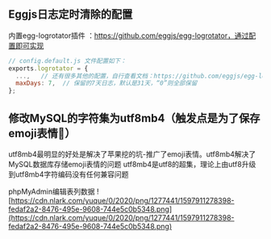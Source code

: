 ## Eggjs日志定时清除的配置

内置egg-logrotator插件 ：https://github.com/eggjs/egg-logrotator，通过配置即可实现

```js
// config.default.js 文件配置如下：
exports.logrotator = {
  ...,   // 还有很多其他的配置，自行查看文档：https://github.com/eggjs/egg-logrotator
  maxDays: 7,  // 保留的7天日志，默认是31天，“0”则全部保留
};
```

## 修改MySQL的字符集为utf8mb4（触发点是为了保存emoji表情🤣）

utf8mb4最明显的好处是解决了苹果挖的坑-推广了emoji表情。utf8mb4解决了MySQL数据库存储emoji表情的问题
utf8mb4是utf8的超集，理论上由utf8升级到utf8mb4字符编码没有任何兼容问题

phpMyAdmin编辑表列数据
![https://cdn.nlark.com/yuque/0/2020/png/1277441/1597911278398-fedaf2a2-8476-495e-9608-744e5c0b5348.png](https://cdn.nlark.com/yuque/0/2020/png/1277441/1597911278398-fedaf2a2-8476-495e-9608-744e5c0b5348.png)